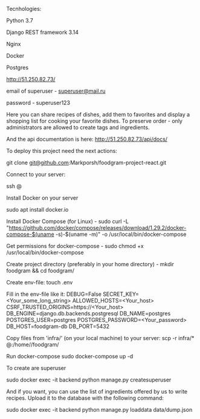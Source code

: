 Tecnhologies:

Python 3.7

Django REST framework 3.14

Nginx

Docker

Postgres

http://51.250.82.73/

email of superuser - superuser@mail.ru	

password - superuser123

Here you can share recipes of dishes, add them to favorites and display a shopping list for cooking your favorite dishes. To preserve order - only administrators are allowed to create tags and ingredients.


And the api documentation is here: http://51.250.82.73/api/docs/

To deploy this project need the next actions:


git clone git@github.com:Markporsh/foodgram-project-react.git

Connect to your server:

ssh <server user>@<server IP>
  
Install Docker on your server
  
sudo apt install docker.io
  
Install Docker Compose (for Linux) - 
sudo curl -L "https://github.com/docker/compose/releases/download/1.29.2/docker-compose-$(uname -s)-$(uname -m)" -o /usr/local/bin/docker-compose
  
Get permissions for docker-compose -
sudo chmod +x /usr/local/bin/docker-compose
  
Create project directory (preferably in your home directory) - 
mkdir foodgram && cd foodgram/
  
Create env-file:
touch .env
  
Fill in the env-file like it:
DEBUG=False
SECRET_KEY=<Your_some_long_string>
ALLOWED_HOSTS=<Your_host>
CSRF_TRUSTED_ORIGINS=https://<Your_host>
DB_ENGINE=django.db.backends.postgresql
DB_NAME=postgres
POSTGRES_USER=postgres
POSTGRES_PASSWORD=<Your_password>
DB_HOST=foodgram-db
DB_PORT=5432
  
Copy files from 'infra/' (on your local machine) to your server:
scp -r infra/* <server user>@<server IP>:/home/<server user>/foodgram/
  
Run docker-compose
sudo docker-compose up -d
  
To create are superuser

sudo docker exec -it backend python manage.py createsuperuser

And if you want, you can use the list of ingredients offered by us to write recipes. Upload it to the database with the following command:

sudo docker exec -it backend python manage.py loaddata data/dump.json
